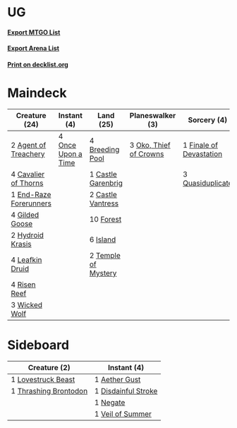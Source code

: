 # UG

#### [Export MTGO List](../collection/UG/UG.txt)
#### [Export Arena List](../collection/UG/UG_arena.txt)
#### [Print on decklist.org](http://decklist.org/?deckmain=2%09Agent%20of%20Treachery%0A4%09Breeding%20Pool%0A1%09Castle%20Garenbrig%0A2%09Castle%20Vantress%0A4%09Cavalier%20of%20Thorns%0A1%09End-Raze%20Forerunners%0A1%09Finale%20of%20Devastation%0A10%09Forest%0A4%09Gilded%20Goose%0A2%09Hydroid%20Krasis%0A6%09Island%0A4%09Leafkin%20Druid%0A3%09Oko,%20Thief%20of%20Crowns%0A4%09Once%20Upon%20a%20Time%0A3%09Quasiduplicate%0A4%09Risen%20Reef%0A2%09Temple%20of%20Mystery%0A3%09Wicked%20Wolf&deckside=1%09Aether%20Gust%0A1%09Disdainful%20Stroke%0A1%09Lovestruck%20Beast%0A1%09Negate%0A1%09Thrashing%20Brontodon%0A1%09Veil%20of%20Summer)
# Maindeck

|                                          Creature (24)                                          |                                         Instant (4)                                         |                                          Land (25)                                           |                                        Planeswalker (3)                                         |                                           Sorcery (4)                                            |
|-------------------------------------------------------------------------------------------------|---------------------------------------------------------------------------------------------|----------------------------------------------------------------------------------------------|-------------------------------------------------------------------------------------------------|--------------------------------------------------------------------------------------------------|
|2 [Agent of Treachery](http://gatherer.wizards.com/Pages/Card/Details.aspx?multiverseid=466797)  |4 [Once Upon a Time](http://gatherer.wizards.com/Pages/Card/Details.aspx?multiverseid=473131)|4 [Breeding Pool](http://gatherer.wizards.com/Pages/Card/Details.aspx?multiverseid=97088)     |3 [Oko, Thief of Crowns](http://gatherer.wizards.com/Pages/Card/Details.aspx?multiverseid=473159)|1 [Finale of Devastation](http://gatherer.wizards.com/Pages/Card/Details.aspx?multiverseid=461087)|
|4 [Cavalier of Thorns](http://gatherer.wizards.com/Pages/Card/Details.aspx?multiverseid=466921)  |                                                                                             |1 [Castle Garenbrig](http://gatherer.wizards.com/Pages/Card/Details.aspx?multiverseid=473202) |                                                                                                 |3 [Quasiduplicate](http://gatherer.wizards.com/Pages/Card/Details.aspx?multiverseid=452801)       |
|1 [End-Raze Forerunners](http://gatherer.wizards.com/Pages/Card/Details.aspx?multiverseid=457268)|                                                                                             |2 [Castle Vantress](http://gatherer.wizards.com/Pages/Card/Details.aspx?multiverseid=473204)  |                                                                                                 |                                                                                                  |
|4 [Gilded Goose](http://gatherer.wizards.com/Pages/Card/Details.aspx?multiverseid=473122)        |                                                                                             |10 [Forest](http://gatherer.wizards.com/Pages/Card/Details.aspx?multiverseid=439860)          |                                                                                                 |                                                                                                  |
|2 [Hydroid Krasis](http://gatherer.wizards.com/Pages/Card/Details.aspx?multiverseid=457327)      |                                                                                             |6 [Island](http://gatherer.wizards.com/Pages/Card/Details.aspx?multiverseid=439857)           |                                                                                                 |                                                                                                  |
|4 [Leafkin Druid](http://gatherer.wizards.com/Pages/Card/Details.aspx?multiverseid=466932)       |                                                                                             |2 [Temple of Mystery](http://gatherer.wizards.com/Pages/Card/Details.aspx?multiverseid=373571)|                                                                                                 |                                                                                                  |
|4 [Risen Reef](http://gatherer.wizards.com/Pages/Card/Details.aspx?multiverseid=466971)          |                                                                                             |                                                                                              |                                                                                                 |                                                                                                  |
|3 [Wicked Wolf](http://gatherer.wizards.com/Pages/Card/Details.aspx?multiverseid=473143)         |                                                                                             |                                                                                              |                                                                                                 |                                                                                                  |


# Sideboard

|                                          Creature (2)                                          |                                         Instant (4)                                          |
|------------------------------------------------------------------------------------------------|----------------------------------------------------------------------------------------------|
|1 [Lovestruck Beast](http://gatherer.wizards.com/Pages/Card/Details.aspx?multiverseid=473127)   |1 [Aether Gust](http://gatherer.wizards.com/Pages/Card/Details.aspx?multiverseid=466796)      |
|1 [Thrashing Brontodon](http://gatherer.wizards.com/Pages/Card/Details.aspx?multiverseid=456570)|1 [Disdainful Stroke](http://gatherer.wizards.com/Pages/Card/Details.aspx?multiverseid=420705)|
|                                                                                                |1 [Negate](http://gatherer.wizards.com/Pages/Card/Details.aspx?multiverseid=423707)           |
|                                                                                                |1 [Veil of Summer](http://gatherer.wizards.com/Pages/Card/Details.aspx?multiverseid=466952)   |

